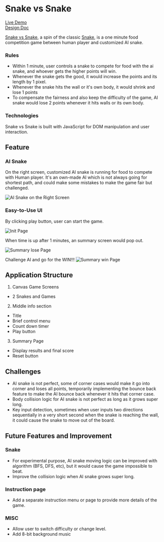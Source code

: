 # Snake vs Snake
[Live Demo](https://juzen2003.github.io/)  
[Design Doc](https://github.com/juzen2003/Snake-vs-Snake/wiki)

[Snake vs Snake](https://juzen2003.github.io/), a spin of the classic [Snake](https://www.google.com/search?q=classic+snake+game&oq=classic+snake+game&aqs=chrome..69i57j69i60j0l4.3008j0j7&sourceid=chrome&ie=UTF-8), is a one minute food competition game between human player and customized AI snake.

### Rules
+ Within 1 minute, user controls a snake to compete for food with the ai snake, and whoever gets the higher points will win.
+ Whenever the snake gets the good, it would increase the points and its length by 1 pixel.
+ Whenever the snake hits the wall or it's own body, it would shrink and lose 1 points
+ To compensate the fairness and also keep the difficulty of the game, AI snake would lose 2 points whenever it hits walls or its own body.

### Technologies

Snake vs Snake is built with JavaScript for DOM manipulation and user interaction.

## Feature
### AI Snake
On the right screen, customized AI snake is running for food to compete with Human player. It's an own-made AI which is not always going for shortest path, and could make some mistakes to make the game fair but challenged.

![AI Snake on the Right Screen](https://github.com/juzen2003/Snake-vs-Snake/blob/master/images/gameRunning.png)

### Easy-to-Use UI
By clicking play button, user can start the game.

![Init Page ](https://github.com/juzen2003/Snake-vs-Snake/blob/master/images/gamePage.png)

When time is up after 1 minutes, an summary screen would pop out.

![Summary lose Page ](https://github.com/juzen2003/Snake-vs-Snake/blob/master/images/gameEnding.png)

Challenge AI and go for the WIN!!!
![Summary win Page ](https://github.com/juzen2003/Snake-vs-Snake/blob/master/images/winPage.png)

## Application Structure
1. Canvas Game Screens
 + 2 Snakes and Games
2. Middle info section
 + Title
 + Brief control menu
 + Count down timer
 + Play button
3. Summary Page
 + Display results and final score
 + Reset button


## Challenges
* AI snake is not perfect, some of corner cases would make it go into corner and loses all points, temporarily implementing the bounce back feature to make the AI bounce back whenever it hits that corner case.
* Body collision logic for AI snake is not perfect as long as it grows super long.
* Key input detection, sometimes when user inputs two directions sequentially in a very short second when the snake is reaching the wall, it could cause the snake to move out of the board.

## Future Features and Improvement
### Snake
* For experimental purpose, AI snake moving logic can be improved with algorithm (BFS, DFS, etc), but it would cause the game impossible to beat.
* Improve the collision logic when AI snake grows super long.

### Instruction page
* Add a separate instruction menu or page to provide more details of the game.

### MISC
* Allow user to switch difficulty or change level.
* Add 8-bit background music

